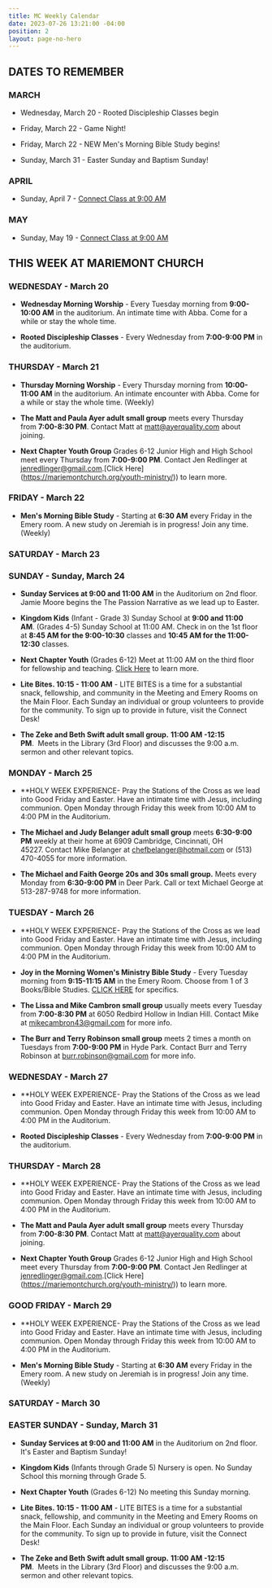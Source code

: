 ```yaml
---
title: MC Weekly Calendar
date: 2023-07-26 13:21:00 -04:00
position: 2
layout: page-no-hero
---
```


## DATES TO REMEMBER




### MARCH


* Wednesday, March 20 - Rooted Discipleship Classes begin

* Friday, March 22 - Game Night!

* Friday, March 22 - NEW Men's Morning Bible Study begins!
 
* Sunday, March 31 - Easter Sunday and Baptism Sunday!

### APRIL

* Sunday, April 7 - [Connect Class at 9:00 AM](https://mariemontchurch.churchcenter.com/registrations/events/2230885)

### MAY

* Sunday, May 19 - [Connect Class at 9:00 AM](https://mariemontchurch.churchcenter.com/registrations/events/2232023)


## THIS WEEK AT MARIEMONT CHURCH

### WEDNESDAY - March 20

* **Wednesday Morning Worship** - Every Tuesday morning from **9:00-10:00 AM** in the auditorium. An intimate time with Abba. Come for a while or stay the whole time. 


* **Rooted Discipleship Classes** - Every Wednesday from **7:00-9:00 PM** in the auditorium. 


### THURSDAY - March 21
* **Thursday Morning Worship** - Every Thursday morning from **10:00-11:00 AM** in the auditorium. An intimate encounter with Abba. Come for a while or stay the whole time. (Weekly)

* **The Matt and Paula Ayer adult small group** meets every Thursday from **7:00-8:30 PM**. Contact Matt at matt@ayerquality.com about joining.

* **Next Chapter Youth Group** Grades 6-12 Junior High and High School meet every Thursday from **7:00-9:00 PM**. Contact Jen Redlinger at jenredlinger@gmail.com.[Click Here] (https://mariemontchurch.org/youth-ministry/)) to learn more.

### FRIDAY - March 22
* **Men's Morning Bible Study** - Starting at **6:30 AM** every Friday in the Emery room. A new study on Jeremiah is in progress! Join any time.(Weekly)

### SATURDAY - March 23


### SUNDAY - Sunday, March 24

* **Sunday Services at 9:00 and 11:00 AM** in the Auditorium on 2nd floor. Jamie Moore begins the The Passion Narrative as we lead up to Easter.

* **Kingdom Kids** (Infant - Grade 3) Sunday School at **9:00 and 11:00 AM**. (Grades 4-5) Sunday School at 11:00 AM.
Check in on the 1st floor at **8:45 AM for the 9:00-10:30** classes and **10:45 AM for the 11:00-12:30** classes.

* **Next Chapter Youth** (Grades 6-12) Meet at 11:00 AM on the third floor for fellowship and teaching. [Click Here](https://mariemontchurch.org/youth-ministry/) to learn more.

* **Lite Bites. 10:15 - 11:00 AM** - LITE BITES is a time for a substantial snack, fellowship, and community in the Meeting and Emery Rooms on the Main Floor. Each Sunday an individual or group volunteers to provide for the community. To sign up to provide in future, visit the Connect Desk!

* **The Zeke and Beth Swift adult small group.** **11:00 AM -12:15 PM**.  Meets in the Library (3rd Floor) and discusses the 9:00 a.m. sermon and other relevant topics.


### MONDAY - March 25

* **HOLY WEEK EXPERIENCE- Pray the Stations of the Cross as we lead into Good Friday and Easter. Have an intimate time with Jesus, including communion. Open Monday through Friday this week from 10:00 AM to 4:00 PM in the Auditorium. 

* **The Michael and Judy Belanger adult small group** meets **6:30-9:00 PM** weekly at their home at 6909 Cambridge, Cincinnati, OH 45227. Contact Mike Belanger at chefbelanger@hotmail.com or (513) 470-4055 for more information. 

* **The Michael and Faith George 20s and 30s small group.** Meets every Monday from **6:30-9:00 PM** in Deer Park. Call or text Michael George at 513-287-9748 for more information.

### TUESDAY - March 26

* **HOLY WEEK EXPERIENCE- Pray the Stations of the Cross as we lead into Good Friday and Easter. Have an intimate time with Jesus, including communion. Open Monday through Friday this week from 10:00 AM to 4:00 PM in the Auditorium. 

* **Joy in the Morning Women's Ministry Bible Study** - Every Tuesday morning from **9:15-11:15 AM** in the Emery Room. Choose from 1 of 3 Books/Bible Studies. [CLICK HERE](https://mariemontchurch.org/womens-ministry/) for specifics.

* **The Lissa and Mike Cambron small group** usually meets every Tuesday from **7:00-8:30 PM** at 6050 Redbird Hollow in Indian Hill. Contact Mike at mikecambron43@gmail.com for more info.

* **The Burr and Terry Robinson small group** meets 2 times a month on Tuesdays from **7:00-9:00 PM** in Hyde Park. Contact Burr and Terry Robinson at burr.robinson@gmail.com for more info.

### WEDNESDAY - March 27

* **HOLY WEEK EXPERIENCE- Pray the Stations of the Cross as we lead into Good Friday and Easter. Have an intimate time with Jesus, including communion. Open Monday through Friday this week from 10:00 AM to 4:00 PM in the Auditorium. 

* **Rooted Discipleship Classes** - Every Wednesday from **7:00-9:00 PM** in the auditorium. 

### THURSDAY - March 28

* **HOLY WEEK EXPERIENCE- Pray the Stations of the Cross as we lead into Good Friday and Easter. Have an intimate time with Jesus, including communion. Open Monday through Friday this week from 10:00 AM to 4:00 PM in the Auditorium. 

* **The Matt and Paula Ayer adult small group** meets every Thursday from **7:00-8:30 PM**. Contact Matt at matt@ayerquality.com about joining.

* **Next Chapter Youth Group** Grades 6-12 Junior High and High School meet every Thursday from **7:00-9:00 PM**. Contact Jen Redlinger at jenredlinger@gmail.com.[Click Here] (https://mariemontchurch.org/youth-ministry/)) to learn more.

### GOOD FRIDAY - March 29

* **HOLY WEEK EXPERIENCE- Pray the Stations of the Cross as we lead into Good Friday and Easter. Have an intimate time with Jesus, including communion. Open Monday through Friday this week from 10:00 AM to 4:00 PM in the Auditorium. 

* **Men's Morning Bible Study** - Starting at **6:30 AM** every Friday in the Emery room. A new study on Jeremiah is in progress! Join any time. (Weekly)

### SATURDAY - March 30


### EASTER SUNDAY - Sunday, March 31

* **Sunday Services at 9:00 and 11:00 AM** in the Auditorium on 2nd floor. It's Easter and Baptism Sunday!

* **Kingdom Kids** (Infants through Grade 5) Nursery is open. No Sunday School this morning through Grade 5.

* **Next Chapter Youth** (Grades 6-12) No meeting this Sunday morning.

* **Lite Bites. 10:15 - 11:00 AM** - LITE BITES is a time for a substantial snack, fellowship, and community in the Meeting and Emery Rooms on the Main Floor. Each Sunday an individual or group volunteers to provide for the community. To sign up to provide in future, visit the Connect Desk!

* **The Zeke and Beth Swift adult small group.** **11:00 AM -12:15 PM**.  Meets in the Library (3rd Floor) and discusses the 9:00 a.m. sermon and other relevant topics.




